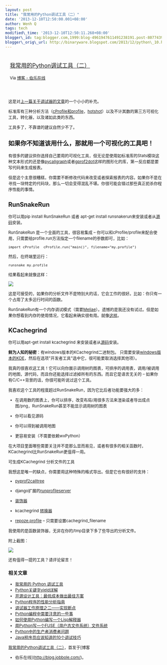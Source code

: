 ```yaml
--- 
layout: post 
title: "我常用的Python调试工具（二）" 
date: '2013-12-10T12:50:00.001+08:00' 
author: Wenh Q
tags: tech
modified\_time: '2013-12-10T12:50:11.268+08:00' 
blogger\_id: tag:blogger.com,1999:blog-4961947611491238191.post-8077439160209748686
blogger\_orig\_url: http://binaryware.blogspot.com/2013/12/python\_10.html
---
```

<div style="margin: 10px; padding: 5px;">

<div style="font-size: 18px;">

[我常用的Python调试工具（二）](http://blog.jobbole.com/52090/)

</div>

<div style="font-size: 13px;">

Via [博客 - 伯乐在线](http://blog.jobbole.com/)

</div>

</div>

<div style="font-size: 13px; padding: 15px 0 10px 10px;">

这是对[上一篇关于调试器的文章](http://blog.jobbole.com/51062/)的一个小小的补充。

标准库有三种分析方法（[cProfile和profile](http://docs.python.org/2/library/profile.html)，[hotshot](http://docs.python.org/2/library/hotshot.html)）以及不计其数的第三方可视化工具，转化器，以及诸如此类的东西。

工具多了，不靠谱的建议自然少不了。



如果你不知道该用什么，那就用一个可视化的工具吧！
------------------------------------------------

有很多的建议供你选择自己要用的可视化工具，但无论是使用如标准库的Stats模块这种文本形式的还是像[pycallgraph](http://pycallgraph.slowchop.com/)或者[gprof2dot](http://code.google.com/p/jrfonseca/wiki/Gprof2Dot)这样的图形化的库，第一反应都是要写代码来生成报表。

但是这个主意很糟糕，你需要不断修改代码来改变或者探索报表的内容。如果你不是在寻找一块特定的代码块，那么一切会变得混乱不堪。你很可能会错过那些真正扼杀你程序性能的事情。



RunSnakeRun
-----------

你可以用pip install RunSnakeRun 或者 apt-get install
runsnakerun来安装或者从[源码](http://www.vrplumber.com/programming/runsnakerun/)安装。

RunSnakeRun 是一个全面的工具，很容易集成 –
你可以和cProfile/profile来配合使用，只需要给profile.run方法指定一个filename的参数即可，比如：

    import cProfile  cProfile.run("main()", filename="my.profile")

然后，在终端里运行：

    runsnake my.profile

结果看起来就像这样：

![](http://ww4.sinaimg.cn/large/7cc829d3gw1ebdnskq7s4j20u80mg10o.jpg)

这是可接受的，如果你的分析文件不是特别大的话，它会工作的很好。比如：你只有一个占用了太多运行时间的函数。

RunSnakeRun有一个内存调试模式（需要[Meliae](https://launchpad.net/meliae)）。遗憾的是我还没有试过。但是如果你想看到内存的使用情况，它看起来确实很有用。就像[这样](http://www.vrplumber.com/programming/runsnakerun/meliae-sample.png)。



KCachegrind
-----------

你可以用apt-get install kcachegrind
来安装或者从[源码](http://kcachegrind.sourceforge.net/html/Download.html)安装。

**鲜为人知的秘密**：有windows版本的KCachegrind二进制包。
只需要安装[windows版本的KDE](http://windows.kde.org/download.php)，然后在选项"开发者工具"选中它，很可能要取消选择其他项）。

我真的很喜欢这工具！它可以向你展示调用树的图表，可排序的调用表，调用/被调用的地图，源代码，而且你还能选择过滤掉所有的东西。而且它是语言无关的
– 如果你有C/C++背景的话，你很可能听说过这个工具。

我喜欢这个工具的程度超过RunSnakeRun，因为它比后者功能要强大的多：

-   在调用数的图表上，你可以排序，改变布局/用很多方法来渲染或者导出成点图/png，RunSnakeRun甚至不能显示调用树的图表

<!-- -->

-   你可以看见源码

<!-- -->

-   你可以得到被调用地图

<!-- -->

-   更容易安装（不需要依赖wxPython）

在大项目里面哪些需要关注并不是那么显而易见，或者有很多的相关函数时，KCachegrind比RunSnakeRun更值得一用。

可生成KCachegrind 分析文件的工具

我想这是唯一的缺点，你需要用这种特殊的格式导出。但是它也有很好的支持：

-   [pyprof2calltree](https://bitbucket.org/ogrisel/pyprof2calltree)

<!-- -->

-   django扩展的[runprofileserver](https://github.com/django-extensions/django-extensions/blob/master/django_extensions/management/commands/runprofileserver.py)

<!-- -->

-   [装饰器](https://translate.svn.sourceforge.net/svnroot/translate/src/trunk/virtaal/devsupport/profiling.py)

<!-- -->

-   kcachegrind
    [转换器](http://packages.debian.org/en/stable/kcachegrind-converters)

<!-- -->

-   [repoze.profile](http://docs.repoze.org/profile/) –
    只需要设置cachegrind\_filename

我使用的是函数装饰器，无非在你的/tmp目录下多了些导出的分析文件。

附上截图：

![](http://ww1.sinaimg.cn/large/7cc829d3gw1ebdnslolxlj20uq0pl123.jpg)

还有值得一提的工具？请评论留言！

<div>

<div>

### 相关文章

-   [我常用的 Python 调试工具](http://blog.jobbole.com/51062/)
-   [Python关键字yield详解](http://blog.jobbole.com/28506/)
-   [开源设计工具：最低成本做出最佳方案](http://blog.jobbole.com/16596/)
-   [Python程序的性能分析指南](http://blog.jobbole.com/47619/)
-   [调试器工作原理之二——实现断点](http://blog.jobbole.com/23632/)
-   [Python编程中需要注意的一些事](http://blog.jobbole.com/19835/)
-   [如何使用Python编写一个Lisp解释器](http://blog.jobbole.com/47659/)
-   [用Python写一个FUSE（用户态文件系统）文件系统](http://blog.jobbole.com/51268/)
-   [Python中的生产者消费者问题](http://blog.jobbole.com/52412/)
-   [Java程序员应该知道的10个调试技巧](http://blog.jobbole.com/26435/)

</div>

</div>

[我常用的Python调试工具（二）](http://blog.jobbole.com/52090/)，首发于[博客
- 伯乐在线](http://blog.jobbole.com/)。

</div>

